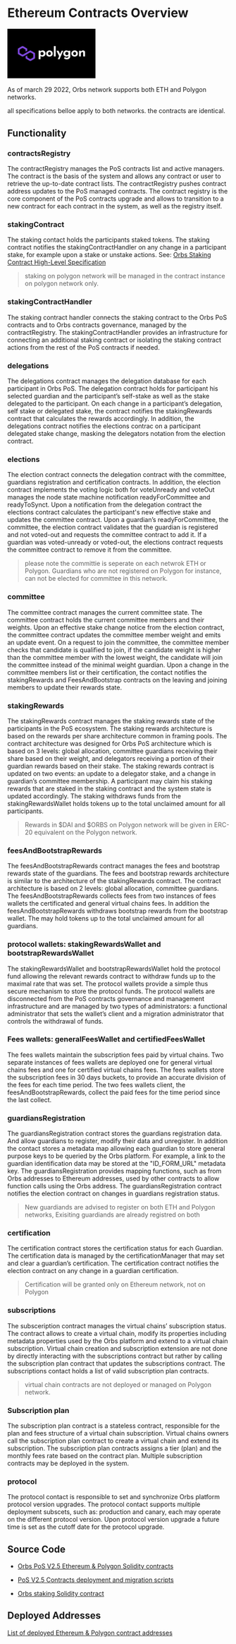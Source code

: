 # Ethereum Contracts Overview

<img src="_img/polygon-black.webp" alt="polygon network" width="200"/>

As of march 29 2022, Orbs network supports both ETH and Polygon networks.

all specifications belloe apply to both networks. the contracts are identical.

## Functionality

### contractsRegistry
The contractRegistry manages the PoS contracts list and active managers. The contract is the basis of the system and allows any contract or user to retrieve the up-to-date contract lists. The contractRegistry pushes contract address updates to the PoS managed contracts. The contract registry is the core component of the PoS contracts upgrade and allows to transition to a new contract for each contract in the system, as well as the registry itself.

### stakingContract
The staking contact holds the participants staked tokens. The staking contract notifies the stakingContractHandler on any change in a participant stake, for example upon a stake or unstake actions. 
See: [Orbs Staking Contract High-Level Specification](https://github.com/orbs-network/orbs-staking-contract/blob/master/docs/CONTRACT.md)

> staking on polygon network will be managed in the contract instance on polygon network only.

### stakingContractHandler
The staking contract handler connects the staking contract to the Orbs PoS contracts and to Orbs contracts governance, managed by the contractRegistry. The stakingContractHandler provides an infrastructure for connecting an additional staking contract or isolating the staking contract actions from the rest of the PoS contracts if needed.

### delegations
The delegations contract manages the delegation database for each participant in Orbs PoS. The delegation contract holds for participant his selected guardian and the participant’s self-stake as well as the stake delegated to the participant. 
On each change in a participant’s delegation, self stake or delegated stake, the contract notifies the stakingRewards contract that calculates the rewards accordingly. In addition, the delegations contract notifies the elections contrac on a participant delegated stake change, masking the delegators notation from the election contract. 

### elections
The election contract connects the delegation contract with the committee, guardians registration and certification contracts. In addition, the election contract implements the voting logic both for voteUnready and voteOut manages the node state machine notification readyForCommittee and readyToSynct. Upon a notification from the delegation contract the elections contract calculates the participant's new effective stake and updates the committee contract. Upon a guardian’s readyForCommittee, the committee, the election contract validates that the guardian is registered and not voted-out and requests the committee contract to add it. If a guardian was voted-unready or voted-out, the elections contract requests the committee contract to remove it from the committee.

> please note the committie is seperate on each netwrok ETH or Polygon. Guardians who are not registered on Polygon for instance, can not be elected for committee in this network.

### committee
The committee contract manages the current committee state. The committee contract holds the current committee members and their weights. Upon an effective stake change notice from the election contract, the committee contract updates the committee member weight and emits an update event. On a request to join the committee, the committee member checks that candidate is qualified to join, if the candidate weight is higher than the committee member with the lowest weight, the candidate will join the committee instead of the minimal weight guardian. Upon a change in the committee members list or their certification, the contact notifies the stakingRewards and FeesAndBootstrap contracts on the leaving and joining members to update their rewards state.

### stakingRewards
The stakingRewards contract manages the staking rewards state of the participants in the PoS ecosystem. The staking rewards architecture is based on the rewards per share architecture common in framing pools. The contract architecture was designed for Orbs PoS architecture which is based on 3 levels: global allocation, committee guardians receiving their share based on their weight, and delegators receiving a portion of their guardian rewards based on their stake. The staking rewards contract is updated on two events: an update to a delegator stake, and a change in guardian’s committee membership. A participant may claim his staking rewards that are staked in the staking contract and the system state is updated accordingly. The staking withdraws funds from the stakingRewardsWallet holds tokens up to the total unclaimed amount for all participants.

> Rewards in $DAI and $ORBS on Polygon network will be given in ERC-20 equivalent on the Polygon network.

### feesAndBootstrapRewards
The feesAndBootstrapRewards contract manages the fees and bootstrap rewards state of the guardians. The fees and bootstrap rewards architecture is similar to the architecture of the stakingRewards contract. The contract architecture is based on 2 levels: global allocation, committee guardians. The feesAndBootstrapRewards collects fees from two instances of fees wallets the certificated and general virtual chains fees. In addition the feesAndBootstrapRewards withdraws bootstrap rewards from the bootstrap wallet. The may hold tokens up to the total unclaimed amount for all guardians.

### protocol wallets: stakingRewardsWallet and bootstrapRewardsWallet
The stakingRewardsWallet and bootstrapRewardsWallet hold the protocol fund allowing the relevant rewards contract to withdraw funds up to the maximal rate that was set. The protocol wallets provide a simple thus secure mechanism to store the protocol funds. The protocol wallets are disconnected from the PoS contracts governance and management infrastructure and are managed by two types of administrators: a functional administrator that sets the wallet’s client and a migration administrator that controls the withdrawal of funds.

### Fees wallets: generalFeesWallet and certifiedFeesWallet
The fees wallets maintain the subscription fees paid by virtual chains. Two separate instances of fees wallets are deployed one for general virtual chains fees and one for certified virtual chains fees. The fees wallets store the subscription fees in 30 days buckets, to provide an accurate division of the fees for each time period. The two fees wallets client, the feesAndBootstrapRewards, collect the paid fees for the time period since the last collect. 

### guardiansRegistration
The guardiansRegistration contract stores the guardians registration data. And allow guardians to register, modify their data and unregister. In addition the contact stores a metadata map allowing each guardian to store general purpose keys to be queried by the Orbs platform. For example, a link to the guardian identification data may be stored at the "ID_FORM_URL" metadata key.
The guardiansRegistration provides mapping functions, such as from Orbs addresses to Ethereum addresses, used by other contracts to allow function calls using the Orbs address. The guardiansRegistration contract notifies the election contract on changes in guardians registration status.

> New guardiands are advised to register on both ETH and Polygon networks, Exisiting guardiands are already registred on both
### certification
The certification contract stores the certification status for each Guardian. The certification data is managed by the certificationManager that may set and clear a guardian’s certification. The certification contract notifies the election contract on any change in a guardian certification.

> Certification will be granted only on Ethereum network, not on Polygon 

### subscriptions
The subsceription contract manages the virtual chains’ subscription status. The contract allows to create a virtual chain, modify its properties including metadata properties used by the Orbs platform and extend to a virtual chain subscription. Virtual chain creation and subscription extension are not done by directly interacting with the subscriptions contract but rather by calling the subscription plan contract that updates the subscriptions contract. The subscriptions contact holds a list of valid subscription plan contracts.


> virtual chain contracts are not deployed or managed on Polygon network.

### Subscription plan
The subscription plan contract is a stateless contract, responsible for the plan and fees structure of a virtual chain subscription. Virtual chains owners call the subscription plan contract to create a virtual chain and extend its subscription. The subscription plan contracts assigns a tier (plan) and the monthly fees rate based on the contract plan. Multiple subscription contracts may be deployed in the system.

### protocol
The protocol contact is responsible to set and synchronize Orbs platform protocol version upgrades. The protocol contact supports multiple deployment subscets, such as: production and canary, each may operate on the different protocol version. Upon protocol version upgrade a future time is set as the cutoff date for the protocol upgrade.

## Source Code

* [Orbs PoS V2.5 Ethereum & Polygon Solidity contracts](https://github.com/orbs-network/orbs-ethereum-contracts-v2/)

* [PoS V2.5 Contracts deployment and migration scripts](https://github.com/orbs-network/posv2-contracts-deployment-migration)

* [Orbs staking Solidity contract](https://github.com/orbs-network/orbs-staking-contract/)

## Deployed Addresses

[List of deployed Ethereum & Polygon contract addresses](https://github.com/orbs-network/posv2-contracts-deployment-migration/blob/master/DEPLOYED_CONTRACTS.md)
